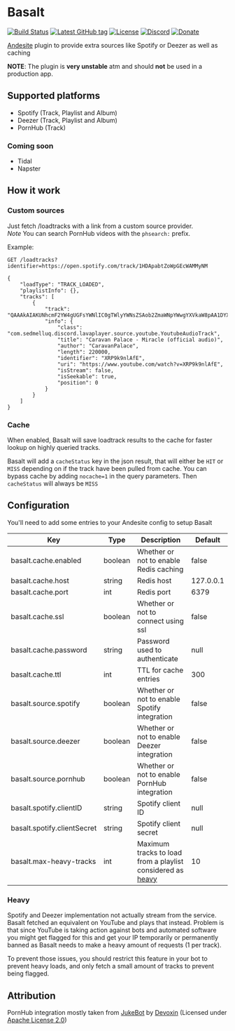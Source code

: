 # Basalt
[![Build Status](https://img.shields.io/travis/BricoloDuDimanche/Basalt.svg?branch=master&style=flat-square&logo=travis)](https://travis-ci.org/BricoloDuDimanche/Basalt)
[![Latest GitHub tag](https://img.shields.io/github/tag-date/BricoloDuDimanche/Basalt.svg?style=flat-square)](https://github.com/BricoloDuDimanche/Basalt/releases)
[![License](https://img.shields.io/github/license/BricoloDuDimanche/Basalt.svg?style=flat-square)](https://github.com/BricoloDuDimanche/Basalt/blob/master/LICENSE)
[![Discord](https://img.shields.io/badge/chat-on%20Discord%20(%23basalt)-7289DA.svg?style=flat-square)](https://discord.gg/2CkzJzM)
[![Donate](https://img.shields.io/badge/donate-Patreon-F96854.svg?style=flat-square)](https://www.patreon.com/Bowser65)

[Andesite](https://github.com/natanbc/andesite-node) plugin to provide extra sources like Spotify or Deezer as well as caching

**NOTE**: The plugin is **very unstable** atm and should **not** be used in a production app.

## Supported platforms 
 - Spotify (Track, Playlist and Album)
 - Deezer (Track, Playlist and Album)
 - PornHub (Track)

### Coming soon
 - Tidal
 - Napster

## How it work
### Custom sources

Just fetch /loadtracks with a link from a custom source provider.<br>
*Note* You can search PornHub videos with the `phsearch:` prefix.

Example:
``` 
GET /loadtracks?identifier=https://open.spotify.com/track/1HDApabtZoWpGEcWAMMyNM

{
    "loadType": "TRACK_LOADED",
    "playlistInfo": {},
    "tracks": [
        {
            "track": "QAAAkAIAKUNhcmF2YW4gUGFsYWNlIC0gTWlyYWNsZSAob2ZmaWNpYWwgYXVkaW8pAA1DYXJhdmFuUGFsYWNlAAAAAAADW2AAC1hSUDlrOW5sQWZFAAEAK2h0dHBzOi8vd3d3LnlvdXR1YmUuY29tL3dhdGNoP3Y9WFJQOWs5bmxBZkUAB3lvdXR1YmUAAAAAAAAAAA==",
            "info": {
                "class": "com.sedmelluq.discord.lavaplayer.source.youtube.YoutubeAudioTrack",
                "title": "Caravan Palace - Miracle (official audio)",
                "author": "CaravanPalace",
                "length": 220000,
                "identifier": "XRP9k9nlAfE",
                "uri": "https://www.youtube.com/watch?v=XRP9k9nlAfE",
                "isStream": false,
                "isSeekable": true,
                "position": 0
            }
        }
    ]
}
```

### Cache
When enabled, Basalt will save loadtrack results to the cache for faster lookup on highly queried tracks.

Basalt will add a `cacheStatus` key in the json result, that will either be `HIT` or `MISS` depending on if the track
have been pulled from cache. You can bypass cache by adding `nocache=1` in the query parameters. Then `cacheStatus` will
always be `MISS`

## Configuration
You'll need to add some entries to your Andesite config to setup Basalt

| Key                         | Type     | Description                                                          | Default   |
|-----------------------------|----------|----------------------------------------------------------------------|-----------|
| basalt.cache.enabled        | boolean  | Whether or not to enable Redis caching                               | false     |
| basalt.cache.host           | string   | Redis host                                                           | 127.0.0.1 |
| basalt.cache.port           | int      | Redis port                                                           | 6379      |
| basalt.cache.ssl            | boolean  | Whether or not to connect using ssl                                  | false     |
| basalt.cache.password       | string   | Password used to authenticate                                        | null      |
| basalt.cache.ttl            | int      | TTL for cache entries                                                | 300       |
| basalt.source.spotify       | boolean  | Whether or not to enable Spotify integration                         | false     |
| basalt.source.deezer        | boolean  | Whether or not to enable Deezer integration                          | false     |
| basalt.source.pornhub       | boolean  | Whether or not to enable PornHub integration                         | false     |
| basalt.spotify.clientID     | string   | Spotify client ID                                                    | null      |
| basalt.spotify.clientSecret | string   | Spotify client secret                                                | null      |
| basalt.max-heavy-tracks     | int      | Maximum tracks to load from a playlist considered as [heavy](#heavy) | 10        |

### Heavy

Spotify and Deezer implementation not actually stream from the service. Basalt fetched an equivalent on YouTube and
plays that instead.
Problem is that since YouTube is taking action against bots and automated software you might get flagged for this and
get your IP temporarily or permanently banned as Basalt needs to make a heavy amount of requests (1 per track).

To prevent those issues, you should restrict this feature in your bot to prevent heavy loads, and only fetch a small
amount of tracks to prevent being flagged.

## Attribution

PornHub integration mostly taken from [JukeBot](https://github.com/Devoxin/JukeBot) by [Devoxin](https://github.com/Devoxin) (Licensed under [Apache License 2.0](https://github.com/Devoxin/JukeBot/blob/master/LICENSE))
